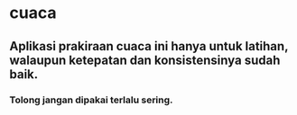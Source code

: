 # cuaca
## Aplikasi prakiraan cuaca ini hanya untuk latihan, walaupun ketepatan dan konsistensinya sudah baik.
### Tolong jangan dipakai terlalu sering.
